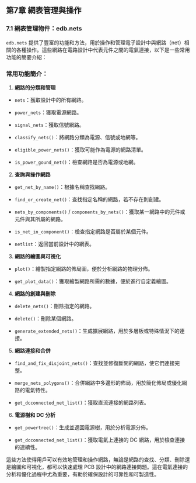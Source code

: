 第7章 網表管理與操作
---
### 7.1 網表管理物件：edb.nets
`edb.nets` 提供了豐富的功能和方法，用於操作和管理電子設計中與網路（net）相關的各種操作。這些網路在電路設計中代表元件之間的電氣連接，以下是一些常用功能的簡要介紹：
### 常用功能簡介： 
 
1. **網路的分類和管理**  
  - `nets`：獲取設計中的所有網路。
 
  - `power_nets`：獲取電源網路。
 
  - `signal_nets`：獲取信號網路。
 
  - `classify_nets()`：將網路分類為電源、信號或地網等。
 
  - `eligible_power_nets()`：獲取可能作為電源的網路清單。
 
  - `is_power_gound_net()`：檢查網路是否為電源或地網。
 
2. **查詢與操作網路**  
  - `get_net_by_name()`：根據名稱查找網路。
 
  - `find_or_create_net()`：查找指定名稱的網路，若不存在則創建。
 
  - `nets_by_components()` / `components_by_nets()`：獲取某一網路中的元件或元件與其所屬的網路。
 
  - `is_net_in_component()`：檢查指定網路是否屬於某個元件。
 
  - `netlist`：返回當前設計中的網表。
 
3. **網路的繪圖與可視化**  
  - `plot()`：繪製指定網路的佈局圖，便於分析網路的物理分佈。
 
  - `get_plot_data()`：獲取繪製網路所需的數據，便於進行自定義繪圖。
 
4. **網路的創建與刪除**  
  - `delete_nets()`：刪除指定的網路。
 
  - `delete()`：刪除某個網路。
 
  - `generate_extended_nets()`：生成擴展網路，用於多層板或特殊情況下的連接。
 
5. **網路連接和合併**  
  - `find_and_fix_disjoint_nets()`：查找並修復斷開的網路，使它們連接完整。
 
  - `merge_nets_polygons()`：合併網路中多邊形的佈局，用於簡化佈局或優化網路的電氣特性。
 
  - `get_dcconnected_net_list()`：獲取直流連接的網路列表。
 
6. **電源樹和 DC 分析**  
  - `get_powertree()`：生成並返回電源樹，用於分析電源分佈。
 
  - `get_dcconnected_net_list()`：獲取電氣上連接的 DC 網路，用於檢查連接的連續性。

這些方法使得用戶可以有效地管理和操作網路，無論是網路的查找、分類、刪除還是繪圖和可視化，都可以快速處理 PCB 設計中的網路連接問題。這在電氣連接的分析和優化過程中尤為重要，有助於確保設計的可靠性和可製造性。